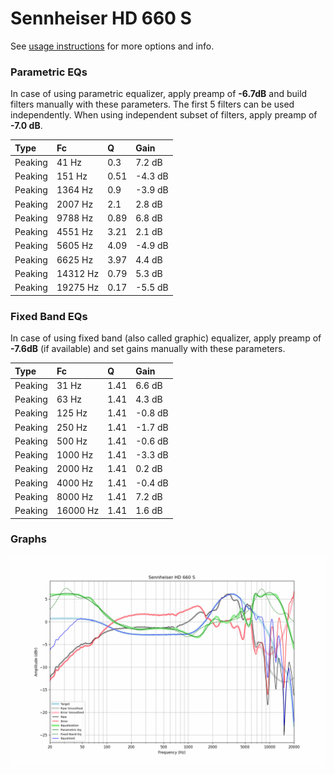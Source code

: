 # Sennheiser HD 660 S
See [usage instructions](https://github.com/jaakkopasanen/AutoEq#usage) for more options and info.

### Parametric EQs
In case of using parametric equalizer, apply preamp of **-6.7dB** and build filters manually
with these parameters. The first 5 filters can be used independently.
When using independent subset of filters, apply preamp of **-7.0 dB**.

| Type    | Fc       |    Q | Gain    |
|:--------|:---------|:-----|:--------|
| Peaking | 41 Hz    | 0.3  | 7.2 dB  |
| Peaking | 151 Hz   | 0.51 | -4.3 dB |
| Peaking | 1364 Hz  | 0.9  | -3.9 dB |
| Peaking | 2007 Hz  | 2.1  | 2.8 dB  |
| Peaking | 9788 Hz  | 0.89 | 6.8 dB  |
| Peaking | 4551 Hz  | 3.21 | 2.1 dB  |
| Peaking | 5605 Hz  | 4.09 | -4.9 dB |
| Peaking | 6625 Hz  | 3.97 | 4.4 dB  |
| Peaking | 14312 Hz | 0.79 | 5.3 dB  |
| Peaking | 19275 Hz | 0.17 | -5.5 dB |

### Fixed Band EQs
In case of using fixed band (also called graphic) equalizer, apply preamp of **-7.6dB**
(if available) and set gains manually with these parameters.

| Type    | Fc       |    Q | Gain    |
|:--------|:---------|:-----|:--------|
| Peaking | 31 Hz    | 1.41 | 6.6 dB  |
| Peaking | 63 Hz    | 1.41 | 4.3 dB  |
| Peaking | 125 Hz   | 1.41 | -0.8 dB |
| Peaking | 250 Hz   | 1.41 | -1.7 dB |
| Peaking | 500 Hz   | 1.41 | -0.6 dB |
| Peaking | 1000 Hz  | 1.41 | -3.3 dB |
| Peaking | 2000 Hz  | 1.41 | 0.2 dB  |
| Peaking | 4000 Hz  | 1.41 | -0.4 dB |
| Peaking | 8000 Hz  | 1.41 | 7.2 dB  |
| Peaking | 16000 Hz | 1.41 | 1.6 dB  |

### Graphs
![](./Sennheiser%20HD%20660%20S.png)